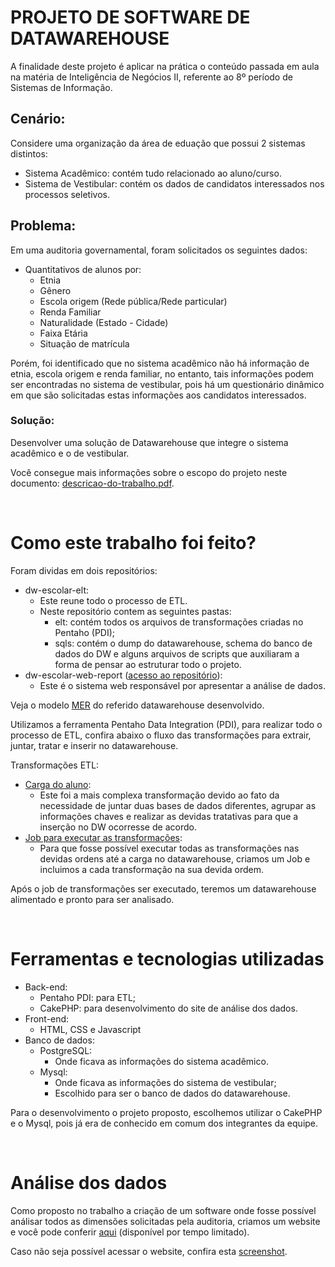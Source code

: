 # PROJETO DE SOFTWARE DE DATAWAREHOUSE


A finalidade deste projeto é aplicar na prática o conteúdo passada em aula na matéria de Inteligência de Negócios II, referente ao 8º período de Sistemas de Informação.

## Cenário:
Considere uma organização da área de eduação que possui 2 sistemas distintos:
* Sistema Acadêmico: contém tudo relacionado ao aluno/curso.
* Sistema de Vestibular: contém os dados de candidatos interessados nos processos seletivos.

## Problema:

Em uma auditoria governamental, foram solicitados os seguintes dados:
* Quantitativos de alunos por:
    * Etnia
    * Gênero
    * Escola origem (Rede pública/Rede particular)
    * Renda Familiar
    * Naturalidade (Estado - Cidade)
    * Faixa Etária
    * Situação de matrícula

Porém, foi identificado que no sistema acadêmico não há informação de etnia, escola origem e renda familiar, no entanto, tais informações podem ser encontradas no sistema de vestibular, pois há um questionário dinâmico em que são solicitadas estas informações aos candidatos interessados.

### Solução:

Desenvolver uma solução de Datawarehouse que integre o sistema acadêmico e o de vestibular.

Você consegue mais informações sobre o escopo do projeto neste documento: [descricao-do-trabalho.pdf](/descricao-do-trabalho.pdf?raw=true).

<br>

# Como este trabalho foi feito?

Foram dividas em dois repositórios:
* dw-escolar-elt:
    * Este reune todo o processo de ETL.
    * Neste repositório contem as seguintes pastas:
        * elt: contém todos os arquivos de transformações criadas no Pentaho (PDI);
        * sqls: contém o dump do datawarehouse, schema do banco de dados do DW e alguns arquivos de scripts que auxiliaram a forma de pensar ao estruturar todo o projeto.
* dw-escolar-web-report ([acesso ao repositório](https://github.com/luiscovelo/dw-escolar-web-report)):
    * Este é o sistema web responsável por apresentar a análise de dados.

Veja o modelo [MER](/imgs/modelo-er.png) do referido datawarehouse desenvolvido.

Utilizamos a ferramenta Pentaho Data Integration (PDI), para realizar todo o processo de ETL, confira abaixo o fluxo das transformações para extrair, juntar, tratar e inserir no datawarehouse.

Transformações ETL:
* [Carga do aluno](/imgs/transformacao-aluno.png):
    * Este foi a mais complexa transformação devido ao fato da necessidade de juntar duas bases de dados diferentes, agrupar as informações chaves e realizar as devidas tratativas para que a inserção no DW ocorresse de acordo.
* [Job para executar as transformações](/imgs/job-carga.png):
    * Para que fosse possível executar todas as transformações nas devidas ordens até a carga no datawarehouse, criamos um Job e incluimos a cada transformação na sua devida ordem.

Após o job de transformações ser executado, teremos um datawarehouse alimentado e pronto para ser analisado.

<br>

# Ferramentas e tecnologias utilizadas

* Back-end:
    * Pentaho PDI: para ETL;
    * CakePHP: para desenvolvimento do site de análise dos dados.
* Front-end:
    * HTML, CSS e Javascript
* Banco de dados:
    * PostgreSQL:
        * Onde ficava as informações do sistema acadêmico.
    * Mysql:
        * Onde ficava as informações do sistema de vestibular;
        * Escolhido para ser o banco de dados do datawarehouse.


Para o desenvolvimento o projeto proposto, escolhemos utilizar o CakePHP e o Mysql, pois já era de conhecido em comum dos integrantes da equipe.

<br>

# Análise dos dados

Como proposto no trabalho a criação de um software onde fosse possível análisar todos as dimensões solicitadas pela auditoria, criamos um website e você pode conferir [aqui](http://dwescolar.dropcode.com.br/) (disponível por tempo limitado).

Caso não seja possível acessar o website, confira esta [screenshot](/imgs/web-report.jpeg).